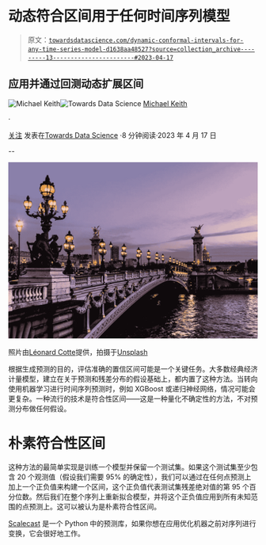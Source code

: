 # 动态符合区间用于任何时间序列模型

> 原文：[`towardsdatascience.com/dynamic-conformal-intervals-for-any-time-series-model-d1638aa48527?source=collection_archive---------13-----------------------#2023-04-17`](https://towardsdatascience.com/dynamic-conformal-intervals-for-any-time-series-model-d1638aa48527?source=collection_archive---------13-----------------------#2023-04-17)

## 应用并通过回测动态扩展区间

[](https://mikekeith52.medium.com/?source=post_page-----d1638aa48527--------------------------------)![Michael Keith](https://mikekeith52.medium.com/?source=post_page-----d1638aa48527--------------------------------)[](https://towardsdatascience.com/?source=post_page-----d1638aa48527--------------------------------)![Towards Data Science](https://towardsdatascience.com/?source=post_page-----d1638aa48527--------------------------------) [Michael Keith](https://mikekeith52.medium.com/?source=post_page-----d1638aa48527--------------------------------)

·

[关注](https://medium.com/m/signin?actionUrl=https%3A%2F%2Fmedium.com%2F_%2Fsubscribe%2Fuser%2F85177a9cbd35&operation=register&redirect=https%3A%2F%2Ftowardsdatascience.com%2Fdynamic-conformal-intervals-for-any-time-series-model-d1638aa48527&user=Michael+Keith&userId=85177a9cbd35&source=post_page-85177a9cbd35----d1638aa48527---------------------post_header-----------) 发表在[Towards Data Science](https://towardsdatascience.com/?source=post_page-----d1638aa48527--------------------------------) ·8 分钟阅读·2023 年 4 月 17 日[](https://medium.com/m/signin?actionUrl=https%3A%2F%2Fmedium.com%2F_%2Fvote%2Ftowards-data-science%2Fd1638aa48527&operation=register&redirect=https%3A%2F%2Ftowardsdatascience.com%2Fdynamic-conformal-intervals-for-any-time-series-model-d1638aa48527&user=Michael+Keith&userId=85177a9cbd35&source=-----d1638aa48527---------------------clap_footer-----------)

--

[](https://medium.com/m/signin?actionUrl=https%3A%2F%2Fmedium.com%2F_%2Fbookmark%2Fp%2Fd1638aa48527&operation=register&redirect=https%3A%2F%2Ftowardsdatascience.com%2Fdynamic-conformal-intervals-for-any-time-series-model-d1638aa48527&source=-----d1638aa48527---------------------bookmark_footer-----------)![](img/c0838f13c2dd273cf20f2025a6148207.png)

照片由[Léonard Cotte](https://unsplash.com/@ettocl?utm_source=medium&utm_medium=referral)提供，拍摄于[Unsplash](https://unsplash.com/?utm_source=medium&utm_medium=referral)

根据生成预测的目的，评估准确的置信区间可能是一个关键任务。大多数经典经济计量模型，建立在关于预测和残差分布的假设基础上，都内置了这种方法。当转向使用机器学习进行时间序列预测时，例如 XGBoost 或递归神经网络，情况可能会更复杂。一种流行的技术是符合性区间——这是一种量化不确定性的方法，不对预测分布做任何假设。

# 朴素符合性区间

这种方法的最简单实现是训练一个模型并保留一个测试集。如果这个测试集至少包含 20 个观测值（假设我们需要 95% 的确定性），我们可以通过在任何点预测上加上一个正负值来构建一个区间，这个正负值代表测试集残差绝对值的第 95 个百分位数。然后我们在整个序列上重新拟合模型，并将这个正负值应用到所有未知范围的点预测上。这可以被认为是朴素符合性区间。

[Scalecast](https://github.com/mikekeith52/scalecast) 是一个 Python 中的预测库，如果你想在应用优化机器之前对序列进行变换，它会很好地工作。
